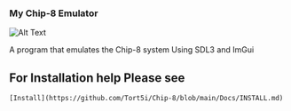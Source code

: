 ### My Chip-8 Emulator

![Alt Text](https://github.com/Tort5i/Chip-8/blob/main/Docs/Chip-8-GIF.gif)

A program that emulates the Chip-8 system Using SDL3 and ImGui

## For Installation help Please see
    [Install](https://github.com/Tort5i/Chip-8/blob/main/Docs/INSTALL.md)